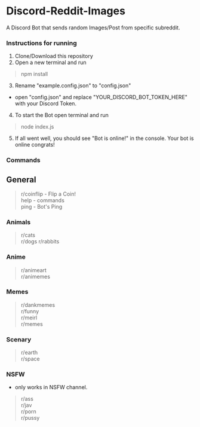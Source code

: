 # Discord-Reddit-Images
A Discord Bot that sends random Images/Post from specific subreddit.

### Instructions for running

1. Clone/Download this repository
2. Open a new terminal and run 
>npm install
3. Rename "example.config.json" to "config.json" 
 - open "config.json" and replace "YOUR_DISCORD_BOT_TOKEN_HERE" with your Discord Token.
4. To start the Bot open terminal and run
>node index.js  
5. If all went well, you should see "Bot is online!" in the console. Your bot is online congrats!

### Commands  

## General
>r/coinflip - Flip a Coin!  
>help - commands  
>ping - Bot's Ping   

### Animals
>r/cats  
>r/dogs
>r/rabbits  

### Anime
>r/animeart  
>r/animemes  

### Memes
>r/dankmemes  
>r/funny  
>r/meirl  
>r/memes  

### Scenary
>r/earth  
>r/space  

### NSFW
- only works in NSFW channel.  
>r/ass  
>r/jav  
>r/porn  
>r/pussy  

